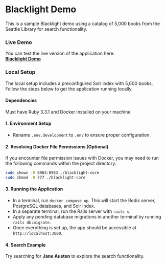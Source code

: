 
# Blacklight Demo

This is a sample Blacklight demo using a catalog of 5,000 books from the Seattle Library for search functionality.

### Live Demo

You can test the live version of the application here:  
**[Blacklight Demo](https://eltaess-arastu-f9a999eb5bf7.herokuapp.com/)**



### Local Setup

The local setup includes a preconfigured Solr index with 5,000 books. Follow the steps below to get the application running locally.

#### Dependencies 

Must have Ruby 3.3.1 and Docker installed on your machine

#### 1. Environment Setup
- Rename `.env.development` to `.env` to ensure proper configuration.

#### 2. Resolving Docker File Permissions (Optional)
If you encounter file permission issues with Docker, you may need to run the following commands within the project directory:

```bash
sudo chown -R 8983:8983 ./blacklight-core
sudo chmod -R 777 ./blacklight-core
```

#### 3. Running the Application
- In a terminal, run `docker compose up`. This will start the Redis server, PostgreSQL databases, and Solr index.
- In a separate terminal, run the Rails server with `rails s`.
- Apply any pending database migrations in another terminal by running `rails db:migrate`.
- Once everything is set up, the app should be accessible at `http://localhost:3000`.

#### 4. Search Example
Try searching for **Jane Austen** to explore the search functionality.
